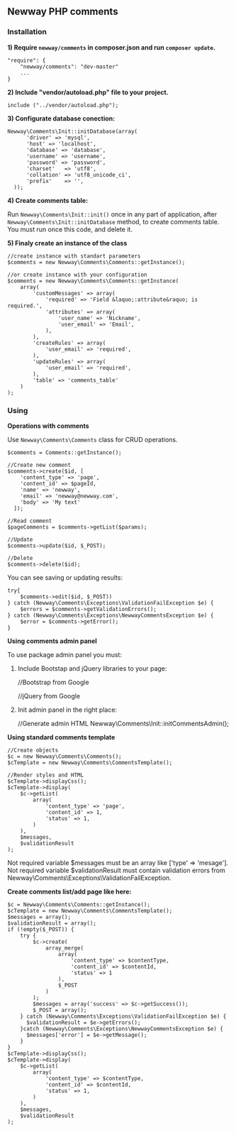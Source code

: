 ## Newway PHP comments

### Installation

**1) Require `newway/comments` in composer.json and run `composer update`.**

    "require": {
        "newway/comments": "dev-master"
        ...
    }
  
**2) Include "vendor/autoload.php" file to your project.**

    include ("../vendor/autoload.php");
  
**3) Configurate database conection:**

    Newway\Comments\Init::initDatabase(array(
          'driver' => 'mysql',
          'host' => 'localhost',
          'database' => 'database',
          'username' => 'username',
          'password' => 'password',
          'charset'   => 'utf8',
          'collation' => 'utf8_unicode_ci',
          'prefix'    => '',
      ));

**4) Create comments table:**

Run `Newway\Comments\Init::init()` once in any part of application, after `Newway\Comments\Init::initDatabase` method, to create comments table. You must run once this code, and delete it.

**5) Finaly create an instance of the class**

    //create instance with standart parameters
    $comments = new Newway\Comments\Comments::getInstance();
    
    //or create instance with your configuration
    $comments = new Newway\Comments\Comments::getInstance(
        array(
            'customMessages' => array(
                'required' => 'Field &laquo;:attribute&raquo; is required.',
                'attributes' => array(
                    'user_name' => 'Nickname',
                    'user_email' => 'Email',
                ),
            ),
            'createRules' => array(
                'user_email' => 'required',
            ),
            'updateRules' => array(
                'user_email' => 'required',
            ),
            'table' => 'comments_table'
        )
    );


### Using

**Operations with comments**

Use `Newway\Comments\Comments` class for CRUD operations.
    
    $comments = Comments::getInstance();
    
    //Create new comment
    $comments->create($id, [
        'content_type' => 'page',
        'content_id' => $pageId,
        'name' => 'newway',
        'email' => 'newway@newway.com',
        'body' => 'My text'
      ]);
    
    //Read comment
    $pageComments = $comments->getList($params);

    //Update
    $comments->update($id, $_POST);

    //Delete
    $comments->delete($id);

You can see saving or updating results: 

    try{
        $comments->edit($id, $_POST))
    } catch (Newway\Comments\Exceptions\ValidationFailException $e) {
        $errors = $comments->getValidationErrors();
    } catch (Newway\Comments\Exceptions\NewwayCommentsException $e) {
        $error = $comments->getError();
    }

**Using comments admin panel**

To use package admin panel you must:

1) Include Bootstap and jQuery libraries to your page:

    //Bootstrap from Google
    <link href="dist/css/bootstrap.min.css" rel="stylesheet">
    <link href="dist/css/bootstrap-theme.min.css" rel="stylesheet">
    <link href="dist/js/bootstrap.min.js" rel="stylesheet">
    //jQuery from Google
    <script src="//ajax.googleapis.com/ajax/libs/jquery/1.11.1/jquery.min.js"></script>

2) Init admin panel in the right place:

    //Generate admin HTML
    Newway\Comments\Init::initCommentsAdmin();

**Using standard comments template**

    //Create objects
    $c = new Newway\Comments\Comments();
    $cTemplate = new Newway\Comments\CommentsTemplate();

    //Render styles and HTML
    $cTemplate->displayCss();
    $cTemplate->display(
        $c->getList(
            array(
                'content_type' => 'page',
                'content_id' => 1,
                'status' => 1,
            )
        ),
        $messages,
        $validationResult
    );
    
Not required variable $messages must be an array like ['type' => 'mesage'].
Not required variable $validationResult must contain validation errors from Newway\Comments\Exceptions\ValidationFailException.

**Create comments list/add page like here:**

    $c = Newway\Comments\Comments::getInstance();
    $cTemplate = new Newway\Comments\CommentsTemplate();
    $messages = array();
    $validationResult = array();
    if (!empty($_POST)) {
        try {
            $c->create(
                array_merge(
                    array(
                        'content_type' => $contentType,
                        'content_id' => $contentId,
                        'status' => 1
                    ),
                    $_POST
                )
            );
            $messages = array('success' => $c->getSuccess());
            $_POST = array();
        } catch (Newway\Comments\Exceptions\ValidationFailException $e) {
          $validationResult = $e->getErrors();
        }catch (Newway\Comments\Exceptions\NewwayCommentsException $e) {
          $messages['error'] = $e->getMessage();
        }
    }
    $cTemplate->displayCss();
    $cTemplate->display(
        $c->getList(
            array(
                'content_type' => $contentType,
                'content_id' => $contentId,
                'status' => 1,
            )
        ),
        $messages,
        $validationResult
    );
    
